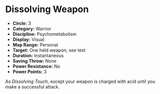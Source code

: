 # Dissolving Weapon

- **Circle:** 3
- **Category:** Warrior
- **Discipline:** Psychometabolism
- **Display:** Visual
- **Map Range:** Personal
- **Target:** One held weapon; see text
- **Duration:** Instantaneous
- **Saving Throw:** None
- **Power Resistance:** No
- **Power Points:** 3

As *Dissolving Touch*, except your weapon is charged with acid until you make a successful attack.
